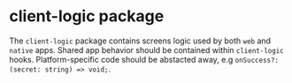 # client-logic package

The `client-logic` package contains screens logic used by both `web` and `native` apps. Shared app behavior should be contained within `client-logic` hooks.
Platform-specific code should be abstacted away, e.g `onSuccess?: (secret: string) => void;`.

